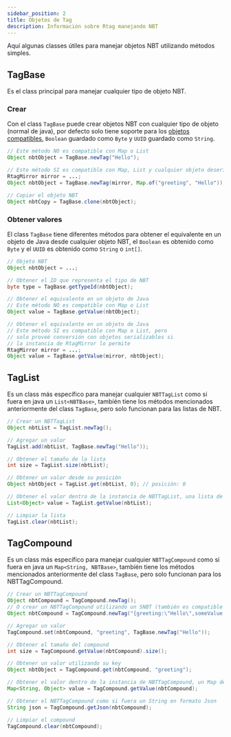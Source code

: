 ```yaml
---
sidebar_position: 2
title: Objetos de Tag
description: Información sobre Rtag manejando NBT
---
```


Aquí algunas classes útiles para manejar objetos NBT utilizando métodos simples.

## TagBase

Es el class principal para manejar cualquier tipo de objeto NBT.

### Crear

Con el class `TagBase` puede crear objetos NBT con cualquier tipo de objeto (normal de java), por defecto solo tiene soporte para los [objetos compatibles](../intro.md#objetos-compatibles), `Boolean` guardado como `Byte` y `UUID` guardado como `String`.

```java
// Este método NO es compatible con Map o List
Object nbtObject = TagBase.newTag("Hello");

// Este método SI es compatible con Map, List y cualquier objeto deserializable utilizando Gson
RtagMirror mirror = ...;
Object nbtObject = TagBase.newTag(mirror, Map.of("greeting", "Hello"));

// Copiar el objeto NBT
Object nbtCopy = TagBase.clone(nbtObject);
```

### Obtener valores

El class `TagBase` tiene diferentes métodos para obtener el equivalente en un objeto de Java desde cualquier objeto NBT, el `Boolean` es obtenido como `Byte` y el `UUID` es obtenido como `String` o `int[]`.

```java
// Objeto NBT
Object nbtObject = ...;

// Obtener el ID que representa el tipo de NBT
byte type = TagBase.getTypeId(nbtObject);

// Obtener el equivalente en un objeto de Java
// Este método NO es compatible con Map o List
Object value = TagBase.getValue(nbtObject);

// Obtener el equivalente en un objeto de Java
// Este método SI es compatible con Map o List, pero
// solo proveé conversión con objetos serializables si
// la instancia de RtagMirror lo permite
RtagMirror mirror = ...;
Object value = TagBase.getValue(mirror, nbtObject);
```

## TagList

Es un class más específico para manejar cualquier `NBTTagList` como si fuera en java un `List<NBTBase>`, tambíén tiene los métodos mencionados anteriormente del class `TagBase`, pero solo funcionan para las listas de NBT.

```java
// Crear un NBTTagList
Object nbtList = TagList.newTag();

// Agregar un valor
TagList.add(nbtList, TagBase.newTag("Hello"));

// Obtener el tamaño de la lista
int size = TagList.size(nbtList);

// Obtener un valor desde su posición
Object nbtObject = TagList.get(nbtList, 0); // posición: 0

// Obtener el valor dentro de la instancia de NBTTagList, una lista de NBTBase
List<Object> value = TagList.getValue(nbtList);

// Limpiar la lista
TagList.clear(nbtList);
```

## TagCompound

Es un class más específico para manejar cualquier `NBTTagCompound` como si fuera en java un `Map<String, NBTBase>`, tambíén tiene los métodos mencionados anteriormente del class `TagBase`, pero solo funcionan para los NBTTagCompound.

```java
// Crear un NBTTagCompound
Object nbtCompound = TagCompound.newTag();
// O crear un NBTTagCompound utilizando un SNBT (también es compatible con json)
Object nbtCompound = TagCompound.newTag("{greeting:\"Hello\",someValue:123}");

// Agregar un valor
TagCompound.set(nbtCompound, "greeting", TagBase.newTag("Hello"));

// Obtener el tamaño del compound
int size = TagCompound.getValue(nbtCompound).size();

// Obtener un valor utilizando su key
Object nbtObject = TagCompound.get(nbtCompound, "greeting");

// Obtener el valor dentro de la instancia de NBTTagCompound, un Map de NBTBase
Map<String, Object> value = TagCompound.getValue(nbtCompound);

// Obtener el NBTTagCompound como si fuera un String en formato Json
String json = TagCompound.getJson(nbtCompound);

// Limpiar el compound
TagCompound.clear(nbtCompound);
```
